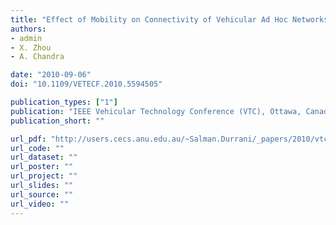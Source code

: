 ```yaml
---
title: "Effect of Mobility on Connectivity of Vehicular Ad Hoc Networks"
authors:
- admin
- X. Zhou
- A. Chandra

date: "2010-09-06"
doi: "10.1109/VETECF.2010.5594505"

publication_types: ["1"]
publication: "IEEE Vehicular Technology Conference (VTC), Ottawa, Canada"
publication_short: ""

url_pdf: "http://users.cecs.anu.edu.au/~Salman.Durrani/_papers/2010/vtc10.pdf"
url_code: ""
url_dataset: ""
url_poster: ""
url_project: ""
url_slides: ""
url_source: ""
url_video: ""
---
```

